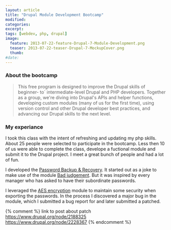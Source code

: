 ```yaml
---
layout: article
title: "Drupal Module Development Bootcamp"
modified:
categories:
excerpt:
tags: [webdev, php, drupal]
image:
  feature: 2013-07-22-feature-Drupal-7-Module-Development.png
  teaser: 2013-07-22-teaser-Drupal-7-MockupCover.png
  thumb:
#date:
---
```


### About the bootcamp
> This free program is designed to improve the Drupal skills of beginner- to` intermediate-level Drupal and PHP developers. Together as a group, we're diving into Drupal's APIs and helper functions, developing custom modules (many of us for the first time), using version control and other Drupal developer best practices, and advancing our Drupal skills to the next level.

### My experiance
I took this class with the intent of refreshing and updating my php skills. About 25 people were selected to participate in the bootcamp. Less then 10 of us were able to complete the class, develope a fuctional module  and submit it to the Drupal project. I meet  a great bunch of people and had a lot of fun.

I developed the [Password Backup & Recovery](https://www.drupal.org/sandbox/digitalroots/2153457). It started out as a joke to make use of the module [Bad judgement](https://www.drupal.org/project/bad_judgement). But it was inspired by every manager who has asked to have their subordinate passwords.

I leveraged the [AES encryption](https://www.drupal.org/project/aes) module to maintain some security when exporting the passwords. In the process I discovered a major bug in the module, which I submitted a bug report for and later submitted a patched.

{% comment %}
link to post about patch
https://www.drupal.org/node/2188325
https://www.drupal.org/node/2228367
{% endcomment %}
